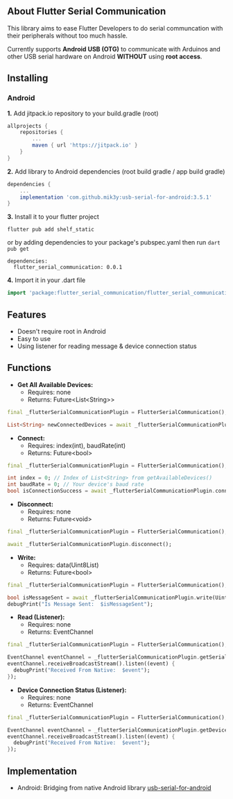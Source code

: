 ## About Flutter Serial Communication

This library aims to ease Flutter Developers to do serial communcation with their peripherals without too much hassle.

Currently supports **Android USB (OTG)** to communicate with Arduinos and other USB serial hardware on Android **WITHOUT** using **root access**.

## Installing

### Android
**1.** Add jitpack.io repository to your build.gradle (root)
```gradle
allprojects {
    repositories {
        ...
        maven { url 'https://jitpack.io' }
    }
}
```
**2.** Add library to Android dependencies (root build gradle / app build gradle)
```gradle
dependencies {
    ...
    implementation 'com.github.mik3y:usb-serial-for-android:3.5.1'
}
```
**3.** Install it to your flutter project
```
flutter pub add shelf_static
```
or by adding dependencies to your package's pubspec.yaml then run `dart pub get`
```
dependencies:
  flutter_serial_communication: 0.0.1
```

**4.** Import it in your .dart file
```dart
import 'package:flutter_serial_communication/flutter_serial_communication.dart';
```


## Features
- Doesn't require root in Android
- Easy to use
- Using listener for reading message & device connection status

## Functions

- **Get All Available Devices:**
  - Requires: none
  - Returns: Future<List\<String>>
```dart
final _flutterSerialCommunicationPlugin = FlutterSerialCommunication();

List<String> newConnectedDevices = await _flutterSerialCommunicationPlugin.getAvailableDevices() ?? [];
```

- **Connect:**
  - Requires: index(int), baudRate(int)
  - Returns: Future\<bool>
```dart
final _flutterSerialCommunicationPlugin = FlutterSerialCommunication();

int index = 0; // Index of List<String> from getAvailableDevices()
int baudRate = 0; // Your device's baud rate
bool isConnectionSuccess = await _flutterSerialCommunicationPlugin.connect(index, baudRate);
```

- **Disconnect:**
  - Requires: none
  - Returns: Future\<void>
```dart
final _flutterSerialCommunicationPlugin = FlutterSerialCommunication();

await _flutterSerialCommunicationPlugin.disconnect();
```

- **Write:**
  - Requires: data(Uint8List)
  - Returns: Future\<bool>
```dart
final _flutterSerialCommunicationPlugin = FlutterSerialCommunication();

bool isMessageSent = await _flutterSerialCommunicationPlugin.write(Uint8List.fromList([0xBB, 0x00, 0x22, 0x00, 0x00, 0x22, 0x7E]));
debugPrint("Is Message Sent:  $isMessageSent");
```
- **Read (Listener):**
  - Requires: none
  - Returns: EventChannel
```dart
final _flutterSerialCommunicationPlugin = FlutterSerialCommunication();

EventChannel eventChannel = _flutterSerialCommunicationPlugin.getSerialMessageListener();
eventChannel.receiveBroadcastStream().listen((event) {
  debugPrint("Received From Native:  $event");
});
```

- **Device Connection Status (Listener):**
  - Requires: none
  - Returns: EventChannel
```dart
final _flutterSerialCommunicationPlugin = FlutterSerialCommunication();

EventChannel eventChannel = _flutterSerialCommunicationPlugin.getDeviceConnectionListener();
eventChannel.receiveBroadcastStream().listen((event) {
  debugPrint("Received From Native:  $event");
});
```


## Implementation
* Android: Bridging from native Android library [usb-serial-for-android](https://github.com/mik3y/usb-serial-for-android)